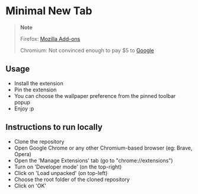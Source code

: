 # Minimal New Tab

> **Note**
>
> Firefox: [Mozilla Add-ons](https://addons.mozilla.org/en-US/firefox/addon/minimal-new-tab/?utm_source=addons.mozilla.org&utm_medium=referral&utm_content=search)
>
> Chromium: Not convinced enough to pay $5 to [Google](https://chrome.google.com/webstore/devconsole/register?hl=en "I'm poor")

## Usage

- Install the extension
- Pin the extension
- You can choose the wallpaper preference from the pinned toolbar popup
- Enjoy :p

## Instructions to run locally

- Clone the repository
- Open Google Chrome or any other Chromium-based browser (eg: Brave, Opera)
- Open the 'Manage Extensions' tab (go to "chrome://extensions")
- Turn on 'Developer mode' (on the top-right)
- Click on 'Load unpacked' (on top-left)
- Choose the root folder of the cloned repository
- Click on 'OK'
